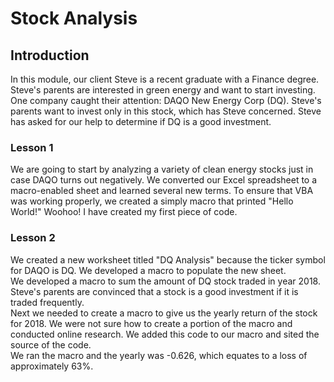 # Stock Analysis
## Introduction
In this module, our client Steve is a recent graduate with a Finance degree.  Steve's parents are interested in green energy and want to start investing.  One company caught their attention:  DAQO New Energy Corp (DQ).  Steve's parents want to invest only in this stock, which has Steve concerned.  Steve has asked for our help to determine if DQ is a good investment.  
### Lesson 1
We are going to start by analyzing a variety of clean energy stocks just in case DAQO turns out negatively.  We converted our Excel spreadsheet to a macro-enabled sheet and learned several new terms.  To ensure that VBA was working properly, we created a simply macro that printed "Hello World!"  Woohoo!  I have created my first piece of code.  
### Lesson 2

We created a new worksheet titled "DQ Analysis" because the ticker symbol for DAQO is DQ.  We developed a macro to populate the new sheet.  
We developed a macro to sum the amount of DQ stock traded in year 2018.  Steve's parents are convinced that a stock is a good investment if it is traded frequently.   
Next we needed to create a macro to give us the yearly return of the stock for 2018.  We were not sure how to create a portion of the macro and conducted online research.  We added this code to our macro and sited the source of the code.  
We ran the macro and the yearly was -0.626, which equates to a loss of approximately 63%.  
